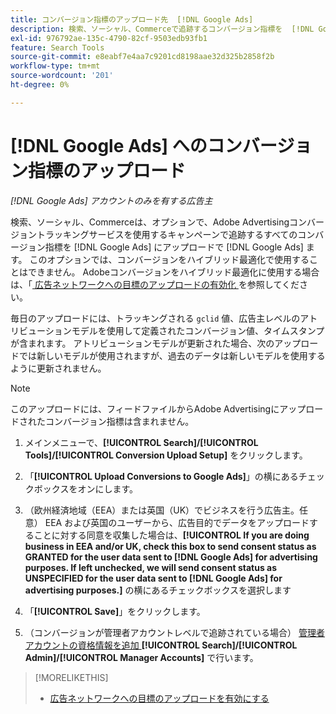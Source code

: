 ```yaml
---
title: コンバージョン指標のアップロード先  [!DNL Google Ads]
description: 検索、ソーシャル、Commerceで追跡するコンバージョン指標を  [!DNL Google Ads] にアップロードする方法を説明します。
exl-id: 976792ae-135c-4790-82cf-9503edb93fb1
feature: Search Tools
source-git-commit: e8eabf7e4aa7c9201cd8198aae32d325b2858f2b
workflow-type: tm+mt
source-wordcount: '201'
ht-degree: 0%

---
```


# [!DNL Google Ads] へのコンバージョン指標のアップロード

*[!DNL Google Ads] アカウントのみを有する広告主*

検索、ソーシャル、Commerceは、オプションで、Adobe Advertisingコンバージョントラッキングサービスを使用するキャンペーンで追跡するすべてのコンバージョン指標を [!DNL Google Ads] にアップロードで [!DNL Google Ads] ます。 このオプションでは、コンバージョンをハイブリッド最適化で使用することはできません。 Adobeコンバージョンをハイブリッド最適化に使用する場合は、「[ 広告ネットワークへの目標のアップロードの有効化 ](objective-upload-to-networks.md) を参照してください。

毎日のアップロードには、トラッキングされる `gclid` 値、広告主レベルのアトリビューションモデルを使用して定義されたコンバージョン値、タイムスタンプが含まれます。 アトリビューションモデルが更新された場合、次のアップロードでは新しいモデルが使用されますが、過去のデータは新しいモデルを使用するように更新されません。

>[!NOTE]
>
>このアップロードには、フィードファイルからAdobe Advertisingにアップロードされたコンバージョン指標は含まれません。

1. メインメニューで、**[!UICONTROL Search]/[!UICONTROL Tools]/[!UICONTROL Conversion Upload Setup]** をクリックします。

1. 「**[!UICONTROL Upload Conversions to Google Ads]**」の横にあるチェックボックスをオンにします。

1. （欧州経済地域（EEA）または英国（UK）でビジネスを行う広告主。任意） EEA および英国のユーザーから、広告目的でデータをアップロードすることに対する同意を収集した場合は、**[!UICONTROL If you are doing business in EEA and/or UK, check this box to send consent status as GRANTED for the user data sent to [!DNL Google Ads] for advertising purposes. If left unchecked, we will send consent status as UNSPECIFIED for the user data sent to [!DNL Google Ads] for advertising purposes.]** の横にあるチェックボックスを選択します

1. 「**[!UICONTROL Save]**」をクリックします。

1. （コンバージョンが管理者アカウントレベルで追跡されている場合） [ 管理者アカウントの資格情報を追加 ](/help/search-social-commerce/admin/manager-accounts.md)**[!UICONTROL Search]/[!UICONTROL Admin]/[!UICONTROL Manager Accounts]** で行います。

>[!MORELIKETHIS]
>
>* [ 広告ネットワークへの目標のアップロードを有効にする ](objective-upload-to-networks.md)

